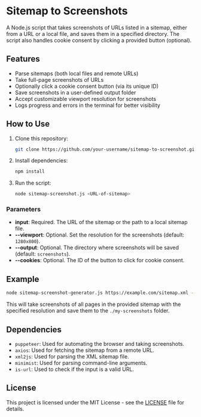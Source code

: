 
# Sitemap to Screenshots

A Node.js script that takes screenshots of URLs listed in a sitemap, either from a URL or a local file, and saves them in a specified directory. The script also handles cookie consent by clicking a provided button (optional).

## Features

- Parse sitemaps (both local files and remote URLs)
- Take full-page screenshots of URLs
- Optionally click a cookie consent button (via its unique ID)
- Save screenshots in a user-defined output folder
- Accept customizable viewport resolution for screenshots
- Logs progress and errors in the terminal for better visibility

## How to Use

1. Clone this repository:
   ```bash
   git clone https://github.com/your-username/sitemap-to-screenshot.git
   ```

2. Install dependencies:
   ```bash
   npm install
   ```

3. Run the script:
   ```bash
   node sitemap-screenshot.js <URL-of-sitemap>
   ```

###  Parameters

- **input**: Required. The URL of the sitemap or the path to a local sitemap file.
- **--viewport**: Optional. Set the resolution for the screenshots (default: `1280x800`).
- **--output**: Optional. The directory where screenshots will be saved (default: `screenshots`).
- **--cookies**: Optional. The ID of the button to click for cookie consent.

## Example

```bash
node sitemap-screenshot-generator.js https://example.com/sitemap.xml --viewport=1920x1080 --output=./my_screenshots --cookies=cookie-consent-button
```

This will take screenshots of all pages in the provided sitemap with the specified resolution and save them to the `./my-screenshots` folder.

## Dependencies

- `puppeteer`: Used for automating the browser and taking screenshots.
- `axios`: Used for fetching the sitemap from a remote URL.
- `xml2js`: Used for parsing the XML sitemap file.
- `minimist`: Used for parsing command-line arguments.
- `is-url`: Used to check if the input is a valid URL.

## License

This project is licensed under the MIT License - see the [LICENSE](LICENSE) file for details.
